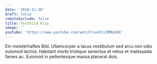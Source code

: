 ```yaml
---
date: '2018-11-18'
draft: false
robotsExclude: false
title: Testbild Klip
image: ''
youtube: 'https://www.youtube.com/watch?v=6YiL9MNyGKE'
---
```

Ein meisterhaftes Bild. Ullamcorper a lacus vestibulum sed arcu non odio euismod lacinia. Habitant morbi tristique senectus et netus et malesuada fames ac. Euismod in pellentesque massa placerat duis.